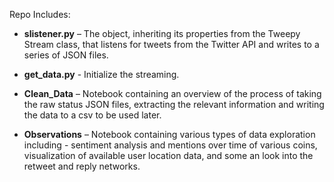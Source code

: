 Repo Includes: 

* __slistener.py__ – The object, inheriting its properties from the Tweepy Stream class, that listens for tweets from the Twitter API and writes to a series of JSON files. 

* __get_data.py__  - Initialize the streaming. 


* __Clean_Data__ – Notebook containing an overview of the process of taking the raw status JSON files, extracting the relevant information and writing the data to a csv to be used later.

* __Observations__ – Notebook containing various types of data exploration including - sentiment analysis and mentions over time of various coins, visualization of available user location data, and some an look into the retweet and reply networks.

